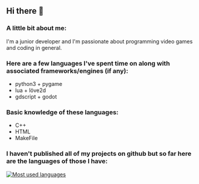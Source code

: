 ## Hi there 👋
### A little bit about me:
I'm a junior developer and I'm passionate about programming video games and coding in general.

### Here are a few languages I've spent time on along with associated frameworks/engines (if any):
- python3 + pygame
- lua + löve2d
- gdscript + godot

### Basic knowledge of these languages:
- C++
- HTML
- MakeFile

### I haven't published all of my projects on github but so far here are the languages of those I have:
[![Most used languages](https://github-readme-stats.vercel.app/api/top-langs/?username=elliott005&theme=blue-green&layout=compact)](https://github.com/anuraghazra/github-readme-stats)

<!--
**elliott005/elliott005** is a ✨ _special_ ✨ repository because its `README.md` (this file) appears on your GitHub profile.

Here are some ideas to get you started:

- 🔭 I’m currently working on ...
- 🌱 I’m currently learning ...
- 👯 I’m looking to collaborate on ...
- 🤔 I’m looking for help with ...
- 💬 Ask me about ...
- 📫 How to reach me: ...
- 😄 Pronouns: ...
- ⚡ Fun fact: ...
-->


